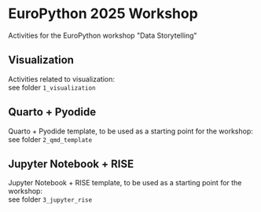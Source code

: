 # EuroPython 2025 Workshop

Activities for the EuroPython workshop "Data Storytelling"

## Visualization

Activities related to visualization:  
see folder `1_visualization`

## Quarto + Pyodide

Quarto + Pyodide template, to be used as a starting point for the workshop:  
see folder `2_qmd_template`

## Jupyter Notebook + RISE

Jupyter Notebook + RISE template, to be used as a starting point for the workshop:  
see folder `3_jupyter_rise`